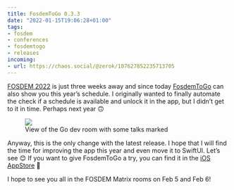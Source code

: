 ```yaml
---
title: FosdemToGo 0.3.3
date: "2022-01-15T19:06:28+01:00"
tags:
- fosdem
- conferences
- fosdemtogo
- releases
incoming:
- url: https://chaos.social/@zerok/107627852235713705
---
```


[FOSDEM 2022](https://fosdem.org/2022/) is just three weeks away and since today [FosdemToGo](https://apps.apple.com/at/app/fosdemtogo/id1500192366?l=en) can also show you this year’s schedule. I originally wanted to finally automate the check if a schedule is available and unlock it in the app, but I didn’t get to it in time. Perhaps next year 🙃

<figure><img src="/media/2022/D22ECC09-832E-4D17-885C-A059E2D48308.jpeg"><figcaption>View of the Go dev room with some talks marked</figcaption></figure>

Anyway, this is the only change with the latest release. I hope that I will find the time for improving the app this year and even move it to SwiftUI. Let’s see 😊 If you want to give FosdemToGo a try, you can find it in the [iOS AppStore](https://apps.apple.com/at/app/fosdemtogo/id1500192366?l=en) 🙂

I hope to see you all in the FOSDEM Matrix rooms on Feb 5 and Feb 6!
